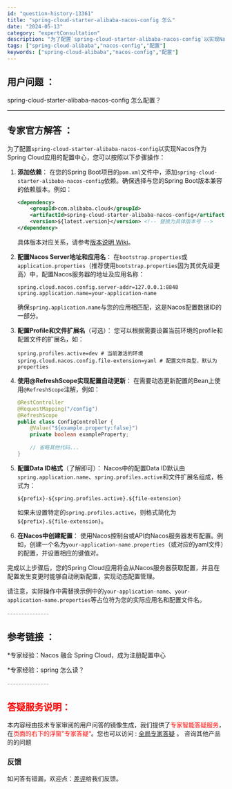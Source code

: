 ```yaml
---
id: "question-history-13361"
title: "spring-cloud-starter-alibaba-nacos-config 怎么"
date: "2024-05-13"
category: "expertConsultation"
description: "为了配置`spring-cloud-starter-alibaba-nacos-config`以实现Nacos作为Spring Cloud应用的配置中心，您可以按照以下步骤操作：1. **添加依赖**：   在您的Spring Boot项目的`pom.xml`文件中，添加`spring-cloud-"
tags: ["spring-cloud-alibaba","nacos-config","配置"]
keywords: ["spring-cloud-alibaba","nacos-config","配置"]
---
```


## 用户问题 ： 
 spring-cloud-starter-alibaba-nacos-config 怎么配置？  

---------------
## 专家官方解答 ：

为了配置`spring-cloud-starter-alibaba-nacos-config`以实现Nacos作为Spring Cloud应用的配置中心，您可以按照以下步骤操作：

1. **添加依赖**：
   在您的Spring Boot项目的`pom.xml`文件中，添加`spring-cloud-starter-alibaba-nacos-config`依赖。确保选择与您的Spring Boot版本兼容的依赖版本。例如：
   ```xml
   <dependency>
       <groupId>com.alibaba.cloud</groupId>
       <artifactId>spring-cloud-starter-alibaba-nacos-config</artifactId>
       <version>${latest.version}</version> <!-- 替换为具体版本号 -->
   </dependency>
   ```
   具体版本对应关系，请参考[版本说明 Wiki](https://github.com/spring-cloud-incubator/spring-cloud-alibaba/wiki/%E7%89%88%E6%9C%AC%E8%AF%B4%E6%98%8E)。

2. **配置Nacos Server地址和应用名**：
   在`bootstrap.properties`或`application.properties`（推荐使用`bootstrap.properties`因为其优先级更高）中，配置Nacos服务器的地址及应用名称：
   ```properties
   spring.cloud.nacos.config.server-addr=127.0.0.1:8848
   spring.application.name=your-application-name
   ```
   确保`spring.application.name`与您的应用相匹配，这是Nacos配置数据ID的一部分。

3. **配置Profile和文件扩展名**（可选）：
   您可以根据需要设置当前环境的profile和配置文件的扩展名，如：
   ```properties
   spring.profiles.active=dev # 当前激活的环境
   spring.cloud.nacos.config.file-extension=yaml # 配置文件类型，默认为properties
   ```

4. **使用@RefreshScope实现配置自动更新**：
   在需要动态更新配置的Bean上使用`@RefreshScope`注解，例如：
   ```java
   @RestController
   @RequestMapping("/config")
   @RefreshScope
   public class ConfigController {
       @Value("${example.property:false}")
       private boolean exampleProperty;
       
       // 省略其他代码...
   }
   ```

5. **配置Data ID格式**（了解即可）：
   Nacos中的配置Data ID默认由`spring.application.name`、`spring.profiles.active`和文件扩展名组成，格式为：
   ```
   ${prefix}-${spring.profiles.active}.${file-extension}
   ```
   如果未设置特定的`spring.profiles.active`，则格式简化为`${prefix}.${file-extension}`。

6. **在Nacos中创建配置**：
   使用Nacos控制台或API向Nacos服务器发布配置。例如，创建一个名为`your-application-name.properties`（或对应的yaml文件）的配置，并设置相应的键值对。

完成以上步骤后，您的Spring Cloud应用将会从Nacos服务器获取配置，并且在配置发生变更时能够自动刷新配置，实现动态配置管理。

请注意，实际操作中需替换示例中的`your-application-name`、`your-application-name.properties`等占位符为您的实际应用名和配置文件名。


<font color="#949494">---------------</font> 


## 参考链接 ：

*专家经验：Nacos 融合 Spring Cloud，成为注册配置中心 
 
 *专家经验：spring 怎么读？ 


 <font color="#949494">---------------</font> 
 


## <font color="#FF0000">答疑服务说明：</font> 

本内容经由技术专家审阅的用户问答的镜像生成，我们提供了<font color="#FF0000">专家智能答疑服务</font>，在<font color="#FF0000">页面的右下的浮窗”专家答疑“</font>。您也可以访问 : [全局专家答疑](https://answer.opensource.alibaba.com/docs/intro) 。 咨询其他产品的的问题

### 反馈
如问答有错漏，欢迎点：[差评](https://ai.nacos.io/user/feedbackByEnhancerGradePOJOID?enhancerGradePOJOId=13364)给我们反馈。
